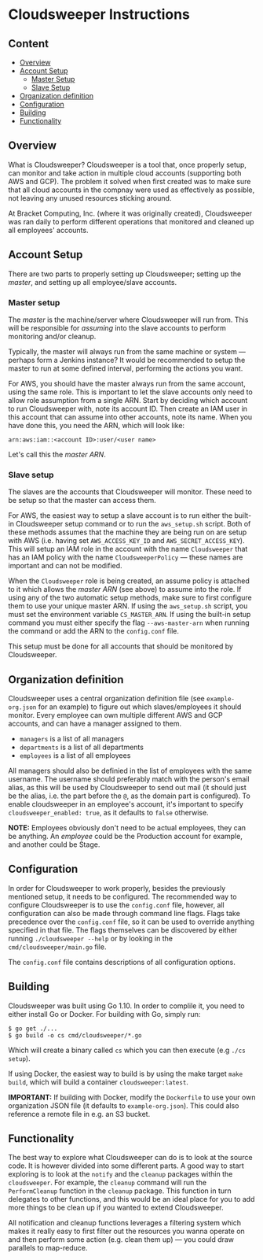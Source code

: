 # Cloudsweeper Instructions

## Content

- [Overview](#Overview)
- [Account Setup](#account-setup)
    - [Master Setup](#master-setup)
    - [Slave Setup](#slave-setup)
- [Organization definition](#organization-definition)
- [Configuration](#configuration)
- [Building](#building)
- [Functionality](#functionality)

## Overview
What is Cloudsweeper? Cloudsweeper is a tool that, once properly setup, can monitor and take action in multiple cloud accounts (supporting both AWS and GCP). The problem it solved when first created was to make sure that all cloud accounts in the compnay were used as effectively as possible, not leaving any unused resources sticking around.

At Bracket Computing, Inc. (where it was originally created), Cloudsweeper was ran daily to perform different operations that monitored and cleaned up all employees' accounts.

## Account Setup
There are two parts to properly setting up Cloudsweeper; setting up the _master_, and setting up all employee/slave accounts.

### Master setup
The _master_ is the machine/server where Cloudsweeper will run from. This will be responsible for _assuming_ into the slave accounts to perform monitoring and/or cleanup.

Typically, the master will always run from the same machine or system — perhaps form a Jenkins instance? It would be recommended to setup the master to run at some defined interval, performing the actions you want.

For AWS, you should have the master always run from the same account, using the same role. This is important to let the slave accounts only need to allow role assumption from a single ARN. Start by deciding which account to run Cloudsweeper with, note its account ID. Then create an IAM user in this account that can assume into other accounts, note its name. When you have done this, you need the ARN, which will look like:

```
arn:aws:iam::<account ID>:user/<user name>
```

Let's call this the _master ARN_.

### Slave setup
The slaves are the accounts that Cloudsweeper will monitor. These need to be setup so that the master can access them.

For AWS, the easiest way to setup a slave account is to run either the built-in Cloudsweeper setup command or to run the `aws_setup.sh` script. Both of these methods assumes that the machine they are being run on are setup with AWS (i.e. having set `AWS_ACCESS_KEY_ID` and `AWS_SECRET_ACCESS_KEY`). This will setup an IAM role in the account with the name `Cloudsweeper` that has an IAM policy with the name `CloudsweeperPolicy` — these names are important and can not be modified.

When the `Cloudsweeper` role is being created, an assume policy is attached to it which allows the _master ARN_ (see above) to assume into the role. If using any of the two automatic setup methods, make sure to first configure them to use your unique master ARN. If using the `aws_setup.sh` script, you must set the environment variable `CS_MASTER_ARN`. If using the built-in setup command you must either specify the flag `--aws-master-arn` when running the command or add the ARN to the `config.conf` file.

This setup must be done for all accounts that should be monitored by Cloudsweeper.

## Organization definition
Cloudsweeper uses a central organization definition file (see `example-org.json` for an example) to figure out which slaves/employees it should monitor. Every employee can own multiple different AWS and GCP accounts, and can have a manager assigned to them.

- `managers` is a list of all managers
- `departments` is a list of all departments
- `employees` is a list of all employees

All managers should also be definied in the list of employees with the same username. The username should preferably match with the person's email alias, as this will be used by Cloudsweeper to send out mail (it should just be the alias, i.e. the part before the `@`, as the domain part is configured). To enable cloudsweeper in an employee's account, it's important to specify `cloudsweeper_enabled: true`, as it defaults to `false` otherwise.

**NOTE:** Employees obviously don't need to be actual employees, they can be anything. An _employee_ could be the Production account for example, and another could be Stage.

## Configuration
In order for Cloudsweeper to work properly, besides the previously mentioned setup, it needs to be configured. The recommended way to configure Cloudsweeper is to use the `config.conf` file, however, all configuration can also be made through command line flags. Flags take precedence over the `config.conf` file, so it can be used to override anything specified in that file. The flags themselves can be discovered by either running `./cloudsweeper --help` or by looking in the `cmd/cloudsweeper/main.go` file.

The `config.conf` file contains descriptions of all configuration options.

## Building
Cloudsweeper was built using Go 1.10. In order to complile it, you need to either install Go or Docker. For building with Go, simply run:
```
$ go get ./...
$ go build -o cs cmd/cloudsweeper/*.go
```
Which will create a binary called `cs` which you can then execute (e.g `./cs setup`).

If using Docker, the easiest way to build is by using the make target `make build`, which will build a container `cloudsweeper:latest`. 

**IMPORTANT:** If building with Docker, modify the `Dockerfile` to use your own organization JSON file (it defaults to `example-org.json`). This could also reference a remote file in e.g. an S3 bucket.

## Functionality
The best way to explore what Cloudsweeper can do is to look at the source code. It is however divided into some different parts. A good way to start exploring is to look at the `notify` and the `cleanup` packages within the `cloudsweeper`. For example, the `cleanup` command will run the `PerformCleanup` function in the `cleanup` package. This function in turn delegates to other functions, and this would be an ideal place for you to add more things to be clean up if you wanted to extend Cloudsweeper.

All notification and cleanup functions leverages a filtering system which makes it really easy to first filter out the resources you wanna operate on and then perform some action (e.g. clean them up) — you could draw parallels to map-reduce.